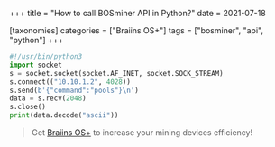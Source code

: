 +++
title = "How to call BOSminer API in Python?"
date = 2021-07-18

[taxonomies] 
categories = ["Braiins OS+"]
tags = ["bosminer", "api", "python"]
+++



```python
#!/usr/bin/python3
import socket
s = socket.socket(socket.AF_INET, socket.SOCK_STREAM)
s.connect(("10.10.1.2", 4028))
s.send(b'{"command":"pools"}\n')
data = s.recv(2048)
s.close()
print(data.decode("ascii"))
```

> Get [Braiins OS+](https://braiins-os.com?utm_source=airoweb) to increase your mining devices efficiency!